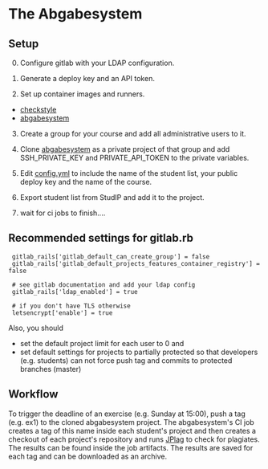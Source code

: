 # The Abgabesystem

## Setup

0. Configure gitlab with your LDAP configuration.

1.  Generate a deploy key and an API token.

2.  Set up container images and runners.
   - [checkstyle](https://ips1.ibr.cs.tu-bs.de/abgabesystem/checkstyle)
   - [abgabesystem](https://ips1.ibr.cs.tu-bs.de/abgabesystem/abgabesystem)

3.  Create a group for your course and add all administrative users to it.

4.  Clone [abgabesystem](https://ips1.ibr.cs.tu-bs.de/abgabesystem/docker-abgabesystem) as a private project of that group and add SSH_PRIVATE_KEY and PRIVATE_API_TOKEN to the private variables.

5.  Edit [config.yml](blob/master/config.yml) to include the name of the student list, your public
deploy key and the name of the course.

6.  Export student list from StudIP and add it to the project.

7.  wait for ci jobs to finish....

## Recommended settings for gitlab.rb

```
 gitlab_rails['gitlab_default_can_create_group'] = false
 gitlab_rails['gitlab_default_projects_features_container_registry'] = false

 # see gitlab documentation and add your ldap config
 gitlab_rails['ldap_enabled'] = true

 # if you don't have TLS otherwise
 letsencrypt['enable'] = true
```

Also, you should 

- set the default project limit for each user to 0 and
- set default settings for projects to partially protected so that developers (e.g. students) can not force push tag and commits to protected branches (master)

## Workflow

To trigger the deadline of an exercise (e.g. Sunday at 15:00), push a tag (e.g.
ex1) to the cloned abgabesystem project.
The abgabesystem's CI job creates a tag of this name inside each student's project and then creates a checkout of each project's repository and runs [JPlag](https://github.com/jplag/jplag) to check for plagiates.
The results can be found inside the job artifacts.
The results are saved for each tag and can be downloaded as an archive.
